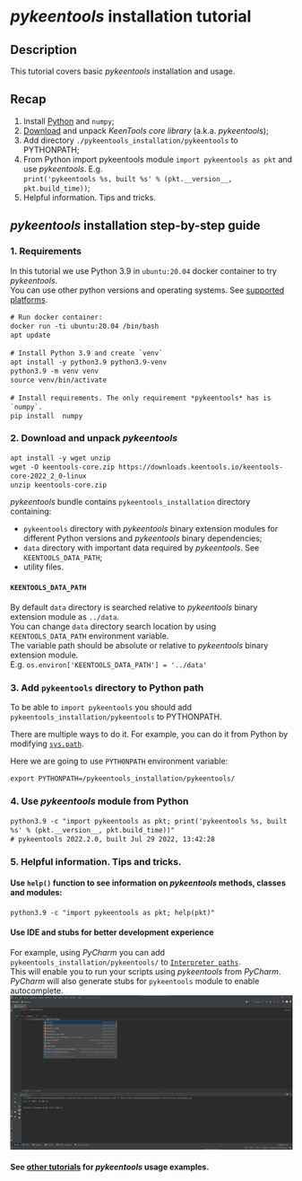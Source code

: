 # *pykeentools* installation tutorial

## Description
This tutorial covers basic *pykeentools* installation and usage.

## Recap
1. Install [Python](/../#keentools-core-library-supported-platforms) and `numpy`;
2. [Download](https://keentools.io/download/core) and unpack *KeenTools core library* (a.k.a. *pykeentools*);
3. Add directory `./pykeentools_installation/pykeentools` to PYTHONPATH;
4. From Python import pykeentools module `import pykeentools as pkt`
and use *pykeentools*. E.g.  
`print('pykeentools %s, built %s' % (pkt.__version__, pkt.build_time))`;
5. Helpful information. Tips and tricks.


## *pykeentools* installation step-by-step guide
### 1. Requirements
In this tutorial we use Python 3.9 in `ubuntu:20.04` docker container to try *pykeentools*.  
You can use other python versions and operating systems. See [supported platforms](/../#keentools-core-library-supported-platforms).


```
# Run docker container:
docker run -ti ubuntu:20.04 /bin/bash
apt update

# Install Python 3.9 and create `venv`
apt install -y python3.9 python3.9-venv
python3.9 -m venv venv
source venv/bin/activate

# Install requirements. The only requirement *pykeentools* has is `numpy`.
pip install  numpy
```

### 2. Download and unpack *pykeentools*

```
apt install -y wget unzip
wget -O keentools-core.zip https://downloads.keentools.io/keentools-core-2022_2_0-linux 
unzip keentools-core.zip
```

*pykeentools* bundle contains `pykeentools_installation` directory containing:
- `pykeentools` directory with *pykeentools* binary extension modules for different Python versions 
and *pykeentools* binary dependencies;
- `data` directory with important data required by *pykeentools*. See `KEENTOOLS_DATA_PATH`;
- utility files.

#### `KEENTOOLS_DATA_PATH` 
By default `data` directory is searched relative to *pykeentools* binary extension module as `../data`.  
You can change `data` directory search location by using `KEENTOOLS_DATA_PATH` environment variable.  
The variable path should be absolute or relative to *pykeentools* binary extension module.  
E.g. `os.environ['KEENTOOLS_DATA_PATH'] = '../data'`

### 3. Add `pykeentools` directory to Python path
To be able to `import pykeentools` you should add `pykeentools_installation/pykeentools` to PYTHONPATH.

There are multiple ways to do it. For example, you can do it from Python by modifying 
[`sys.path`](https://docs.python.org/3/library/sys.html#sys.path).

Here we are going to use `PYTHONPATH` environment variable:
```
export PYTHONPATH=/pykeentools_installation/pykeentools/
```

### 4. Use *pykeentools* module from Python

```
python3.9 -c "import pykeentools as pkt; print('pykeentools %s, built %s' % (pkt.__version__, pkt.build_time))"
# pykeentools 2022.2.0, built Jul 29 2022, 13:42:28
```

### 5. Helpful information. Tips and tricks.
#### Use `help()` function to see information on *pykeentools* methods, classes and modules:
```
python3.9 -c "import pykeentools as pkt; help(pkt)"
```

#### Use IDE and stubs for better development experience 
For example, using *PyCharm* you can add `pykeentools_installation/pykeentools/` to 
[`Interpreter paths`](https://www.jetbrains.com/help/pycharm/installing-uninstalling-and-reloading-interpreter-paths.html).  
This will enable you to run your scripts using *pykeentools* from *PyCharm*.
*PyCharm* will also generate stubs for `pykeentools` module to enable autocomplete.
![developing with pykeentools in PyCharm](./imgs/pykeentools_in_pycharm.jpg "pykeentools in PyCharm")

#### See [other tutorials](/../#tutorials-list) for *pykeentools* usage examples.
